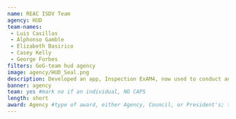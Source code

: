 ```yaml
---
name: REAC ISDV Team
agency: HUD
team-names:
 - Luis Casillas
 - Alphonso Gamble
 - Elizabeth Basirico
 - Casey Kelly
 - George Forbes
filters: GoG-team hud agency
image: agency/HUD_Seal.png
description: Developed an app, Inspection ExAM4, now used to conduct an average of 5,000 inspections each month. By merging technology and data, the team streamlined the inspection process and increased customer satisfaction from 22% to 84%.
banner: agency
team: yes #mark no if an individual, NO CAPS
length: short
award: Agency #type of award, either Agency, Council, or President's; this is case sensitive so make sure to match the options listed exactly. This section generates the format of the card
---
```

